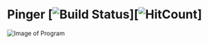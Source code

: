 # Pinger [![Build Status](https://travis-ci.org/Jesper-Andersson/Pinger.svg?branch=master)][![HitCount](http://hits.dwyl.io/Jesper-Andersson/Pinger.svg)]

![Image of Program](https://i.imgur.com/4mxQPaZ.png)